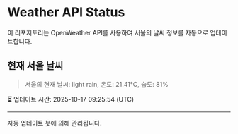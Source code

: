 
# Weather API Status

이 리포지토리는 OpenWeather API를 사용하여 서울의 날씨 정보를 자동으로 업데이트합니다.

## 현재 서울 날씨
> 서울의 현재 날씨: light rain, 온도: 21.41°C, 습도: 81%

⏳ 업데이트 시간: 2025-10-17 09:25:54 (UTC)

---
자동 업데이트 봇에 의해 관리됩니다.
